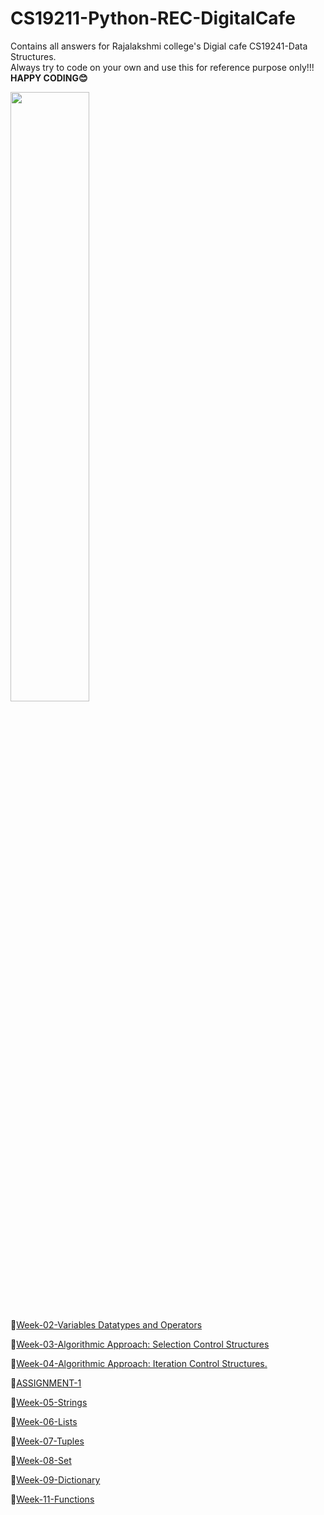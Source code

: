 # CS19211-Python-REC-DigitalCafe
Contains all answers for Rajalakshmi college's Digial cafe CS19241-Data Structures.<br>
Always try to code on your own and use this for reference purpose only!!!<br>
**HAPPY CODING😊**

<img src="https://media3.giphy.com/media/coxQHKASG60HrHtvkt/giphy.gif" align="center" width="50%" height="50%">

🐍[Week-02-Variables Datatypes and Operators](https://github.com/santhosh-p-official/CS19211-Python-REC-DigitalCafe/tree/main/week-2)

🐍[Week-03-Algorithmic Approach: Selection Control Structures](https://github.com/santhosh-p-official/CS19211-Python-REC-DigitalCafe/tree/main/week-3)

🐍[Week-04-Algorithmic Approach: Iteration Control Structures.](https://github.com/santhosh-p-official/CS19211-Python-REC-DigitalCafe/tree/main/week-4)

🐍[ASSIGNMENT-1](https://github.com/santhosh-p-official/CS19211-Python-REC-DigitalCafe/tree/main/week-4/assignment)

🐍[Week-05-Strings](https://github.com/santhosh-p-official/CS19211-Python-REC-DigitalCafe/tree/main/week-5)

🐍[Week-06-Lists](https://github.com/santhosh-p-official/CS19211-Python-REC-DigitalCafe/tree/main/week-6)

🐍[Week-07-Tuples](https://github.com/santhosh-p-official/CS19211-Python-REC-DigitalCafe/tree/main/week-7)

🐍[Week-08-Set](https://github.com/santhosh-p-official/CS19211-Python-REC-DigitalCafe/tree/main/week-8)

🐍[Week-09-Dictionary](https://github.com/santhosh-p-official/CS19211-Python-REC-DigitalCafe/tree/main/week-9)

🐍[Week-11-Functions](https://github.com/santhosh-p-official/CS19211-Python-REC-DigitalCafe/tree/main/week-11)
